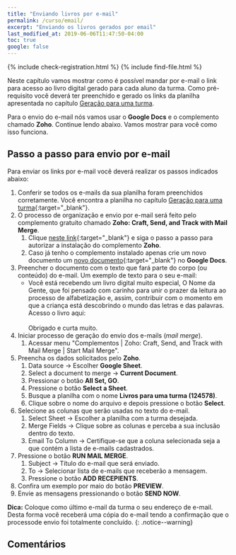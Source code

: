 ```yaml
---
title: "Enviando livros por e-mail"
permalink: /curso/email/
excerpt: "Enviando os livros gerados por email"
last_modified_at: 2019-06-06T11:47:50-04:00
toc: true
google: false
---
```


{% include check-registration.html %} 
{% include find-file.html %}

Neste capítulo vamos mostrar como é possível mandar por e-mail o link para acesso ao livro digital gerado para cada aluno da turma. Como pré-requisito você deverá ter preenchido e gerado os links da planilha apresentada no capítulo [Geração para uma turma]({{site.url}}/curso/turma).

Para o envio do e-mail nós vamos usar o **Google Docs** e o complemento chamado **Zoho**.
Continue lendo abaixo. Vamos mostrar para você como isso funciona. 

## Passo a passo para envio por e-mail
Para enviar os links por e-mail você deverá realizar os passos indicados abaixo:
1. Conferir se todos os e-mails da sua planilha foram preenchidos corretamente. Você encontra a planilha no capítulo [Geração para uma turma]({{site.url}}/curso/turma){:target="_blank"}.
1. O processo de organização e envio por e-mail será feito pelo complemento gratuito chamado **Zoho: Craft, Send, and Track with Mail Merge**.
    1. Clique [neste link](https://chrome.google.com/webstore/detail/zoho-craft-send-and-track/gcmpegnpnldbkaaijmcibgofgpgidlid){:target="_blank"} e siga o passo a passo para autorizar a instalação do complemento **Zoho**.
    1. Caso já tenho o complemento instalado apenas crie um novo documento um [novo documento](http://doc.new){:target="_blank"} no **Google Docs**.
1. Preencher o documento com o texto que fará parte do corpo (ou conteúdo) do e-mail. Um exemplo de texto para o seu e-mail:
    * Você está recebendo um livro digital muito especial, O Nome da Gente, que foi pensado com carinho para unir o prazer da leitura ao processo de alfabetização e, assim, contribuir com o momento em que a criança está descobrindo o mundo das letras e das palavras.<br />
    Acesso o livro aqui:<br /> <br />
    Obrigado e curta muito.
1. Iniciar processo de geração do envio dos e-mails (*mail merge*).
    1. Acessar menu "Complementos \| Zoho: Craft, Send, and Track with Mail Merge \| Start Mail Merge".
1. Preencha os dados solicitados pelo **Zoho**.
    1. Data source -> Escolher **Google Sheet**.
    1. Select a document to merge -> **Current Document**.   
    1. Pressionar o botão **All Set, GO**.
    1. Pressione o botão **Select a Sheet**.
    1. Busque a planilha com o nome **Livros para uma turma (124578)**.
    1. Clique sobre o nome do arquivo e depois pressione o botão **Select**.
1. Selecione as colunas que serão usadas no texto do e-mail.
    1. Select Sheet -> Escolher a planilha com a turma desejada.
    1. Merge Fields -> Clique sobre as colunas e perceba a sua inclusão dentro do texto.
    1. Email To Column -> Certifique-se que a coluna selecionada seja a que contém a lista de e-mails cadastrados.
1. Pressione o botão **RUN MAIL MERGE**.
    1. Subject -> Título do e-mail que será enviado.
    1. To -> Selecionar lista de e-mails que receberão a mensagem.   
    1. Pressione o botão **ADD RECEPIENTS**.
1. Confira um exemplo por maio do botão **PREVIEW**.
1. Envie as mensagens pressionando o botão **SEND NOW**.  

**Dica:** Coloque como último e-mail da turma o seu endereço de e-mail. Desta forma você receberá uma cópia do e-mail tendo a confirmação que o processode envio foi totalmente concluído.
{: .notice--warning}

## Comentários
<div id="fb-root"></div>
<script async defer crossorigin="anonymous" src="https://connect.facebook.net/pt_BR/sdk.js#xfbml=1&version=v4.0&appId=508861006604984&autoLogAppEvents=1"></script>
<div class="fb-comments" data-href="https://personalizar.aprender.digital/curso/email/" data-width="" data-numposts="10"></div>